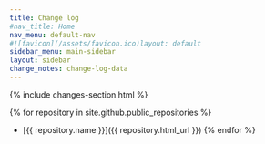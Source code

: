 ```yaml
---
title: Change log
#nav_title: Home
nav_menu: default-nav
#![favicon](/assets/favicon.ico)layout: default
sidebar_menu: main-sidebar
layout: sidebar
change_notes: change-log-data
---
```


<!--
{% assign todo-url = site.baseurl | append: "/content-docs/about/todo.html" %}
{% assign done-url = site.baseurl | append: "/content-docs/about/todo-done.html" %}

The latest release notes from all gnome Raku packages are noted here. See also the list of [todo]({{todo-url}}) notes and which [todo's are done]({{done-url}})
-->

{% include changes-section.html %}

{% for repository in site.github.public_repositories %}
  * [{{ repository.name }}]({{ repository.html_url }})
{% endfor %}
